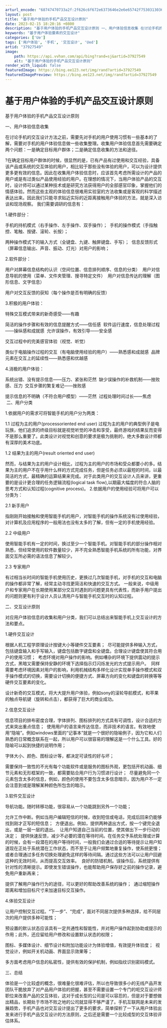 ```yaml
---
arturl_encode: "68747470733a2f:2f626c6f672e6373646e2e6e65742f75303130363136313735:2f61727469636c652f64657461696c732f3337393237353439"
layout: post
title: "基于用户体验的手机产品交互设计原则"
date: 2023-02-15 18:20:16 +0800
description: "基于用户体验的手机产品交互设计原则 一、用户体验信息收集 在讨论手机的交互设计方法之前，需要先对手机"
keywords: "基于用户体验要素的交互设计"
categories: ['Ue']
tags: ['用户体验', '手机', '交互设计', 'Ued']
artid: "37927549"
image:
    path: https://api.vvhan.com/api/bing?rand=sj&artid=37927549
    alt: "基于用户体验的手机产品交互设计原则"
render_with_liquid: false
featuredImage: https://bing.ee123.net/img/rand?artid=37927549
featuredImagePreview: https://bing.ee123.net/img/rand?artid=37927549
---
```


# 基于用户体验的手机产品交互设计原则

基于用户体验的手机产品交互设计原则

一、用户体验信息收集

在讨论手机的交互设计方法之前，需要先对手机的用户使用习惯有一些基本的了解，需要对手机的用户体验信息做一些收集整理。收集用户体验信息首先需要确定两个问题：一是确定目标用户群体；二是确定信息收集的方法和途径。
  
?在确定目标用户群体的时候，很显然的是，已有产品有过使用和交互经验，具备该产品或系统的交互体验的用户，相比较于那些没有体验的用户，可以为设计提供更多更有效的信息。因此在收集用户体验信息时，应该首先考虑所需设计的产品的用户或是有过类似产品使用经验的用户。在理想的情况下，当用户体验产品的交互时，设计师可以通过某种技术或是研究方法获得用户的全部感官印象，掌握他们的情感体验。然而这些主观的体验信息很难用实验室的方法收集或是客观的科学描述表达出来。因此我们只能寻求贴近实际的近距离接触用户体验的方法，就是深入访谈和现场观察。 我们需要调研的信息有：
  
1.硬件部分：
  
手机的持机模式（右手操作、左手操作、双手操作）；  手机的操作模式（手指触控、笔触、按键、滚轮、长按）；
  
两种操作模式下的输入方式（全键盘、九键、触屏键盘、手写）；  信息反馈形式（屏幕信息输出、声音、振动、灯光）对用户的影响；
  
2.软件部分：
  
用户对屏幕信息结构的认识（空间位置、信息排列顺序、信息的分类）  用户对信息导航的使用（菜单、文件夹管理、搜寻特定文件）  用户对信息传达的理解（图形信息、文字信息）
  
用户对交互反馈的获知（每个操作是否有明确的反馈）
  
3.积极的用户体验：
  
特殊交互模式带来的新奇感受——有趣
  
简洁的操作步骤和有效的信息提醒方式——信任感  软件运行速度，信息处理过程——操纵感和成就感  允许误操作，有效引导——安全感
  
交互过程中的完美感官体验（视觉、听觉）
  
类似于电脑操作过程的交互（有电脑使用经验的用户）——熟悉感和成就感  品牌元素在交互上的延续性——熟悉感和优越感
  
4.消极的用户体验：
  
系统出错、没有提示信息——压力、紧张和茫然  缺少误操作的补救机制——挫败感、压力  交互步骤的繁复难记——挫败感
  
提示信息的不明确（不符合用户模型）——茫然  过程处理时间过长——焦虑  二、用户分类
  

1.依据用户的需求可将智能手机的用户分为两类：

1.1 过程为主的用户(processoriented end user) 过程为主的用户的典型例子是电玩族，他们追求的终级目标就是视觉听觉的冲击和享受，最终游戏的结果反而变得不是那么重要了。此类设计对视觉和创意的要求是极为挑剔的，绝大多数设计师都有深厚的美术功底。

1.2 结果为主的用户(result oriented end user)
  
然而，与结果为主的用户设计相比，过程为主的用户的市场和受众都要小的多。结果为主的用户不在乎用什么样的方式完成任务，但是任务必须以最短的时间，以最简洁的方式，最精确的运算结果来完成。对于此类用户的交互设计人员来讲，更重要的是设计更合理的任务逻辑流程(logical task flow),以期最大幅度的符合人脑的思考方式和认知过程(cognitive process)。 2.依据用户的使用经验可将用户可以分类为：

2.1 新手用户
  
指刚刚开始接触和使用智能手机的用户，对智能手机的操作系统没有过使用经验，对计算机及应用程序的一般用法也没有太多的了解，但有一定的手机使用经验。

2.2 中级用户
  
使用智能手机有一定的时间，换过至少一个智能手机。对智能手机的部分操作相对熟悉，但经常使用的软件数量较少，并不完全熟悉智能手机系统的所有功能，对界面交互所必需的语法信息了解较少。

2.3 专家用户
  
有过相当长时间的智能手机使用历史，更换过几次智能手机，对手机的交互和电脑的操作都非常了解，经常主动寻找更简洁和快速的交互方式。 一般来说，中级用户和专家用户在长期使用某部分交互时遇到的问题更具有代表性，而新手用户提出的问题则更有利于设计人员认清用户与智能手机交互时的认知过程。
  
二、交互设计原则
  
对应用户体验信息的收集和用户分类，我们可以总结出来智能手机上交互设计的方法和要点。

1.硬件交互设计
  
根据人机工程学原理设计按键大小等硬件交互要素；  尽可能提供多种输入方式，包括键盘输入和手写输入，键盘包括数字键盘和全键盘。合理设计键盘使其符合用户的使用习惯；  考虑环境对用户操作的影响。例如嘈杂的环境下提供震动的提示方式，黑暗又需要保持安静的环境下选择指示灯闪烁发光的方式提示用户。  同样需要考虑环境因素对用户的影响，利用机械结构多样化设计实现单手操作模式和双手操作模式的切换，需要设计切换的便捷方式、屏幕方向的变化和键盘的转换等等硬件交互要素的变化。
  
设计新奇的交互模式，将大大提升用户体验，例如sony的滚轮导航模式，和苹果的触点导航键（旋转和点击），都获得了巨大的商业成功。

2.信息交互设计
  
信息项目的排布密度合理，字体排列、图标排列的方式具有可调性，设计合适的方式来突出重点信息；  使用用户的语言来传达信息，而非技术的语言。有效地使用“隐喻”。例如windows里面的“记事本”就是一个很好的隐喻例子，因为它和人们熟悉的日常概念联系在一起，所以用户可以很容易的理解这是一个什么工具。好的隐喻可以起到快捷的说明作用；
  
字体大小、颜色、图标设计等，都决定可读性的好与坏；
  
需要保持一致性的不光有每个功能软件或是服务的图标外观，更包括开机动画、细节元素和无形框架的一致，都需要贴合用户行为习惯进行设计；  尽量避免同一个元素包含太多的信息，例如，颜色的使用不要包含太多信息暗示，因为用户不一定会注意到或是理解某种颜色所包含的暗示。

3.软件交互设计
  
导航功能。随时转移功能，很容易从一个功能跳到另外一个功能；
  
允许工作中断。例如当用户编辑短信的时候，收到短信或电话，完成后回来仍能够找到刚才正写的短信息；  方便退出。例如，提供两种退出方式，按一个键完全退出，或是一层一层的退出。  让用户知道自己当前的位置，使其做出下一步行动的决定；  提供快速反馈，减少不必要的潜在等待时间。在任务交予系统处理或计算的时候，会有一段潜在的用户等待时间，一般我们会通过合适的等待提示让用户知道现在正处于系统潜在工作状态，而不至于让用户频繁地重复操作，使系统更慢；或者合理通过多任务切换处理避免这样的等待间隔。通过这些方法可以让用户回避这种的无效时间，从而提高交互效率。  良好的防错机制。误操作后，系统提供有针对性的清晰提示。即使发生错误操作，也能帮助用户保存好之前的操作记录，避免用户重新再来；
  
提供了解用户操作行为的途径，可以更好的帮助改善系统的操作；  通过缩短操作距离和增加目标尺寸来加速目标交互操作。

4.体验交互设计
  
让用户控制交互过程。“下一步”、“完成”，面对不同层次提供多种选择，给不同层次的用户提供多种可能性；
  
预设置的默认状态应该具有一定共通性和智能性，并对用户操作起到协助或提示的作用；此外，还应留给用户修改和设置默认状态的权限；
  
图标、多媒体设计、细节设计和附加功能设计为体验增值，有效提升体验度；  视觉设计，例如开关机动画、界面显示效果等；
  
多方面考虑用户信息的私密性，提供有效的保护机制，例如指纹识别密码模式。

三、总结
  
体验是一个比较虚的概念，很难量化很难评估，所以也导致很多小的无线产品开发团队干脆放弃了对产品用户体验的把握，甚至不需要设置一个专门的呃交互设计师职位来改善产品的交互体验，这对于成长型的公司是可以容忍的，但是对于要想做出精品，长期处于市场不败之地的公司就显得不够严谨了。手机互联网是未来的发展趋势，手机产品也对交互设计提出了更多的要求，简单探析了一下从用户体验出发来进行手机产品交互设计的方法原则，之后还是需要一个比较成型的交互体验评估体系。